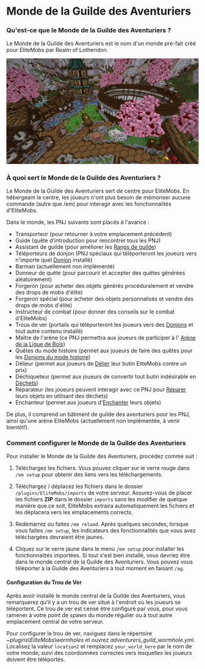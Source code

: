 # Monde de la Guilde des Aventuriers

### Qu'est-ce que le Monde de la Guilde des Aventuriers ?

Le Monde de la Guilde des Aventuriers est le nom d'un monde pré-fait créé pour EliteMobs par Realm of Lotheridon.

![ag_pic_1.jpg](../../../img/wiki/ag_pic_1.jpg)

### À quoi sert le Monde de la Guilde des Aventuriers ?

Le Monde de la Guilde des Aventuriers sert de centre pour EliteMobs. En hébergeant le centre, les joueurs n'ont plus besoin de mémoriser aucune commande (autre que /em) pour interagir avec les fonctionnalités d'EliteMobs.

Dans le monde, les PNJ suivants sont placés à l'avance :

- Transporteur (pour retourner à votre emplacement précédent)
- Guide (quête d'introduction pour rencontrer tous les PNJ)
- Assistant de guilde (pour améliorer les [Rangs de guilde]($language$/elitemobs/understanding_the_basics_of_elitemobs.md&section=step-2:-discovering-the-economy))
- Téléporteurs de donjon (PNJ spéciaux qui téléporteront les joueurs vers n'importe quel [Donjon]($language$/elitemobs/dungeons.md) installé)
- Barman (actuellement non implémenté)
- Donneur de quête (pour parcourir et accepter des quêtes générées aléatoirement)
- Forgeron (pour acheter des objets générés procéduralement et vendre des drops de mobs d'élite)
- Forgeron spécial (pour acheter des objets personnalisés et vendre des drops de mobs d'élite)
- Instructeur de combat (pour donner des conseils sur le combat d'EliteMobs)
- Trous de ver (portails qui téléporteront les joueurs vers des [Donjons]($language$elitemobs/dungeons.md) et tout autre contenu installé)
- Maître de l'arène (ce PNJ permettra aux joueurs de participer à l' [Arène de la Ligue de Bois]($language$elitemobs/understanding_the_basics_of_elitemobs.md&section=arenas))
- Quêtes du mode histoire (permet aux joueurs de faire des quêtes pour les [Donjons du mode histoire](www.magmaguy.com))
- Délieur (permet aux joueurs de [Délier]($language$/elitemobs/item_upgrade_system.md&section=unbinding-items) leur butin EliteMobs contre un prix)
- Déchiqueteur (permet aux joueurs de convertir tout butin indésirable en [Déchets]($language$/elitemobs/item_upgrade_system.md&section=scrapping-items))
- Réparateur (les joueurs peuvent interagir avec ce PNJ pour [Réparer]($language$/elitemobs/item_upgrade_system.md&section=repairing-elite-items) leurs objets en utilisant des déchets)
- Enchanteur (permet aux joueurs d'[Enchanter]($language$/elitemobs/item_upgrade_system.md&section=enchanting-elite-items) leurs objets)

De plus, il comprend un bâtiment de guilde des aventuriers pour les PNJ, ainsi qu'une arène EliteMobs (actuellement non implémentée, à venir bientôt!).

### Comment configurer le Monde de la Guilde des Aventuriers

Pour installer le Monde de la Guilde des Aventuriers, procédez comme suit :

1. Téléchargez les fichiers. Vous pouvez cliquer sur le verre rouge dans `/em setup` pour obtenir des liens vers les téléchargements.

2. Téléchargez / déplacez les fichiers dans le dossier `/plugins/EliteMobs/imports` de votre serveur. Assurez-vous de placer les fichiers **ZIP** dans le dossier `imports` sans les modifier de quelque manière que ce soit, EliteMobs extraira automatiquement les fichiers et les déplacera vers les emplacements corrects.

3. Redémarrez ou faites `/em reload`. Après quelques secondes, lorsque vous faites `/em setup`, les indicateurs des fonctionnalités que vous avez téléchargées devraient être jaunes.

4. Cliquez sur le verre jaune dans le menu `/em setup` pour installer les fonctionnalités importées. Si tout s'est bien installé, vous devriez être dans le monde central de la Guilde des Aventuriers. Vous pouvez vous téléporter à la Guilde des Aventuriers à tout moment en faisant `/ag`.

#### Configuration du Trou de Ver

Après avoir installé le monde central de la Guilde des Aventuriers, vous remarquerez qu'il y a un trou de ver situé à l'endroit où les joueurs se téléportent. Ce trou de ver est censé être configuré par vous, pour vous ramener à votre point de spawn du monde régulier ou à tout autre emplacement central de votre serveur.

Pour configurer le trou de ver, naviguez dans le répertoire *~plugins\EliteMobs\wormholes* et ouvrez *adventurers_guild_wormhole.yml*. Localisez la valeur `location2` et remplacez `your_world_here` par le nom de votre monde, suivi des coordonnées correctes vers lesquelles les joueurs doivent être téléportés. 


